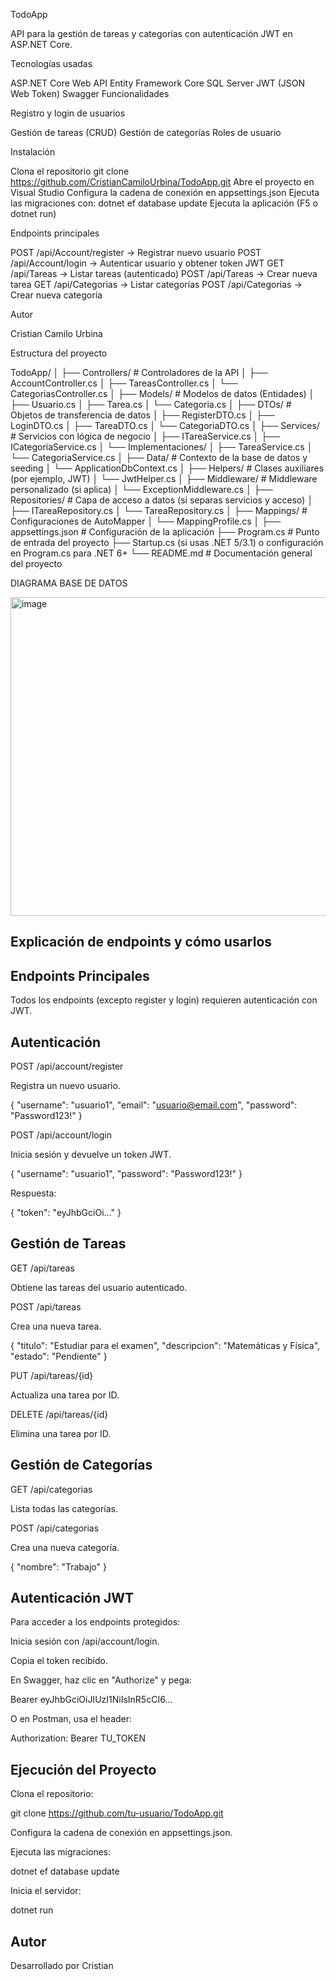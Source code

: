 TodoApp

API para la gestión de tareas y categorías con autenticación JWT en ASP.NET Core.

Tecnologías usadas

ASP.NET Core Web API
Entity Framework Core
SQL Server
JWT (JSON Web Token)
Swagger
Funcionalidades

Registro y login de usuarios

Gestión de tareas (CRUD)
Gestión de categorías
Roles de usuario

Instalación

Clona el repositorio
git clone https://github.com/CristianCamiloUrbina/TodoApp.git
Abre el proyecto en Visual Studio
Configura la cadena de conexión en appsettings.json
Ejecuta las migraciones con:
dotnet ef database update
Ejecuta la aplicación (F5 o dotnet run)

Endpoints principales

POST /api/Account/register → Registrar nuevo usuario
POST /api/Account/login → Autenticar usuario y obtener token JWT
GET /api/Tareas → Listar tareas (autenticado)
POST /api/Tareas → Crear nueva tarea
GET /api/Categorias → Listar categorías
POST /api/Categorias → Crear nueva categoría

Autor

Cristian Camilo Urbina


Estructura del proyecto

TodoApp/
│
├── Controllers/            # Controladores de la API
│   ├── AccountController.cs
│   ├── TareasController.cs
│   └── CategoriasController.cs
│
├── Models/                 # Modelos de datos (Entidades)
│   ├── Usuario.cs
│   ├── Tarea.cs
│   └── Categoria.cs
│
├── DTOs/                   # Objetos de transferencia de datos
│   ├── RegisterDTO.cs
│   ├── LoginDTO.cs
│   ├── TareaDTO.cs
│   └── CategoriaDTO.cs
│
├── Services/               # Servicios con lógica de negocio
│   ├── ITareaService.cs
│   ├── ICategoriaService.cs
│   └── Implementaciones/
│       ├── TareaService.cs
│       └── CategoriaService.cs
│
├── Data/                   # Contexto de la base de datos y seeding
│   └── ApplicationDbContext.cs
│
├── Helpers/                # Clases auxiliares (por ejemplo, JWT)
│   └── JwtHelper.cs
│
├── Middleware/             # Middleware personalizado (si aplica)
│   └── ExceptionMiddleware.cs
│
├── Repositories/           # Capa de acceso a datos (si separas servicios y acceso)
│   ├── ITareaRepository.cs
│   └── TareaRepository.cs
│
├── Mappings/               # Configuraciones de AutoMapper
│   └── MappingProfile.cs
│
├── appsettings.json        # Configuración de la aplicación
├── Program.cs              # Punto de entrada del proyecto
├── Startup.cs (si usas .NET 5/3.1) o configuración en Program.cs para .NET 6+
└── README.md               # Documentación general del proyecto

DIAGRAMA BASE DE DATOS

<img width="510" alt="image" src="https://github.com/user-attachments/assets/2cab9454-7e89-47c8-b7fd-f4d7f606e3df" />


## Explicación de endpoints y cómo usarlos

## Endpoints Principales

Todos los endpoints (excepto register y login) requieren autenticación con JWT.

## Autenticación

POST /api/account/register

Registra un nuevo usuario.

{
  "username": "usuario1",
  "email": "usuario@email.com",
  "password": "Password123!"
}

POST /api/account/login

Inicia sesión y devuelve un token JWT.

{
  "username": "usuario1",
  "password": "Password123!"
}

Respuesta:

{ "token": "eyJhbGciOi..." }

## Gestión de Tareas

GET /api/tareas

Obtiene las tareas del usuario autenticado.

POST /api/tareas

Crea una nueva tarea.

{
  "titulo": "Estudiar para el examen",
  "descripcion": "Matemáticas y Física",
  "estado": "Pendiente"
}

PUT /api/tareas/{id}

Actualiza una tarea por ID.

DELETE /api/tareas/{id}

Elimina una tarea por ID.

## Gestión de Categorías

GET /api/categorias

Lista todas las categorías.

POST /api/categorias

Crea una nueva categoría.

{
  "nombre": "Trabajo"
}

## Autenticación JWT

Para acceder a los endpoints protegidos:

Inicia sesión con /api/account/login.

Copia el token recibido.

En Swagger, haz clic en "Authorize" y pega:

Bearer eyJhbGciOiJIUzI1NiIsInR5cCI6...

O en Postman, usa el header:

Authorization: Bearer TU_TOKEN

## Ejecución del Proyecto

Clona el repositorio:

git clone https://github.com/tu-usuario/TodoApp.git

Configura la cadena de conexión en appsettings.json.

Ejecuta las migraciones:

dotnet ef database update

Inicia el servidor:

dotnet run

## Autor

Desarrollado por Cristian 




